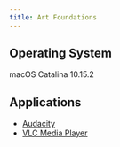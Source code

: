 ```yaml
---
title: Art Foundations
---
```


## Operating System
macOS Catalina 10.15.2

## Applications
* [Audacity](software-mac-audacity.md)
* [VLC Media Player](software-mac-vlc.md)
